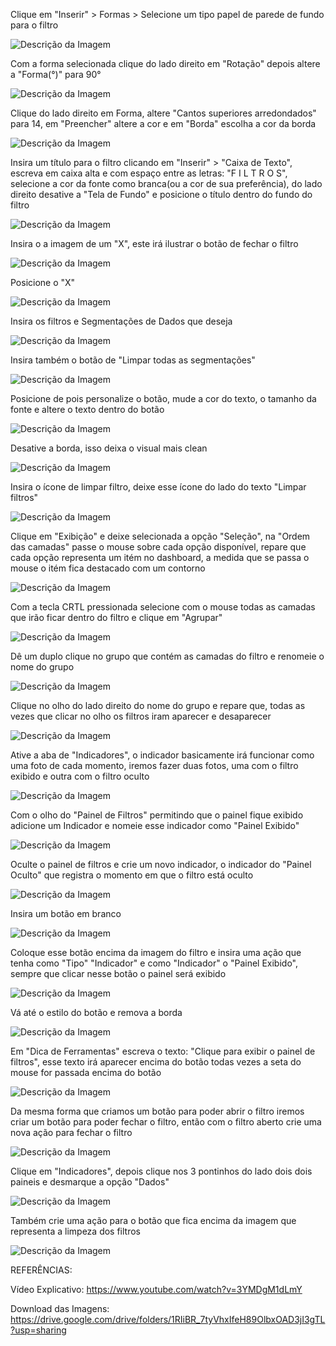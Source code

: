 Clique em "Inserir" > Formas > Selecione um tipo papel de parede de fundo para o filtro

![Descrição da Imagem](Imagens/1CriandoFundoDoFiltro.png)

Com a forma selecionada clique do lado direito em "Rotação" depois altere a "Forma(°)" para 90°

![Descrição da Imagem](Imagens/2GirandoAFormaEm90g.png)

Clique do lado direito em Forma, altere "Cantos superiores arredondados" para 14, em "Preencher" altere a cor e em "Borda" escolha a cor da borda

![Descrição da Imagem](Imagens/3configAForma.png)

Insira um título para o filtro clicando em "Inserir" > "Caixa de Texto", escreva em caixa alta e com espaço entre as letras: "F I L T R O S", selecione a cor da fonte como branca(ou a cor de sua preferência), do lado direito desative a "Tela de Fundo" e posicione o título dentro do fundo do filtro

![Descrição da Imagem](Imagens/4titulodoFiltro.png)

Insira o a imagem de um "X", este irá ilustrar o botão de fechar o filtro

![Descrição da Imagem](Imagens/5InserindoBotaodeFecharFiltro.png)

Posicione o "X"

![Descrição da Imagem](Imagens/6posicioneoX.png)

Insira os filtros e Segmentações de Dados que deseja

![Descrição da Imagem](Imagens/7InsiraOsFiltrosESegmentacoes.png)

Insira também o botão de "Limpar todas as segmentações"

![Descrição da Imagem](Imagens/8BotaodelimparSegmentacao.png)

Posicione de pois personalize o botão, mude a cor do texto, o tamanho da fonte e altere o texto dentro do botão

![Descrição da Imagem](Imagens/9Personalizandoobotao.png)

Desative a borda, isso deixa o visual mais clean

![Descrição da Imagem](Imagens/10desativeaborda.png)

Insira o ícone de limpar filtro, deixe esse ícone do lado do texto "Limpar filtros"

![Descrição da Imagem](Imagens/11inserindoiconedelimparfiltro.png)

Clique em "Exibição" e deixe selecionada a opção "Seleção", na "Ordem das camadas" passe o mouse sobre cada opção disponível, repare que cada opção representa um itém no dashboard, a medida que se passa o mouse o itém fica destacado com um contorno

![Descrição da Imagem](Imagens/12ativandoselecao.png)

Com a tecla CRTL pressionada selecione com o mouse todas as camadas que irão ficar dentro do filtro e clique em "Agrupar"

![Descrição da Imagem](Imagens/13selecionandocamadasquefazempartedofiltro.png)

Dê um duplo clique no grupo que contém as camadas do filtro e renomeie o nome do grupo

![Descrição da Imagem](Imagens/14renomeandogrupoparaopaineldefiltros.png)

Clique no olho do lado direito do nome do grupo e repare que, todas as vezes que clicar no olho os filtros iram aparecer e desaparecer 

![Descrição da Imagem](Imagens/15testedopaineldefiltro.png)

Ative a aba de "Indicadores", o indicador basicamente irá funcionar como uma foto de cada momento, iremos fazer duas fotos, uma com o filtro exibido e outra com o filtro oculto

![Descrição da Imagem](Imagens/16.png)

Com o olho do "Painel de Filtros" permitindo que o painel fique exibido adicione um Indicador e nomeie esse indicador como "Painel Exibido"

![Descrição da Imagem](Imagens/17.png)

Oculte o painel de filtros e crie um novo indicador, o indicador do "Painel Oculto" que registra o momento em que o filtro está oculto

![Descrição da Imagem](Imagens/18.png)

Insira um botão em branco

![Descrição da Imagem](Imagens/19.png)

Coloque esse botão encima da imagem do filtro e insira uma ação que tenha como "Tipo" "Indicador" e como "Indicador" o "Painel Exibido", sempre que clicar nesse botão o painel será exibido 

![Descrição da Imagem](Imagens/20.png)

Vá até o estilo do botão e remova a borda

![Descrição da Imagem](Imagens/21.png)

Em "Dica de Ferramentas" escreva o texto: "Clique para exibir o painel de filtros", esse texto irá aparecer encima do botão todas vezes a seta do mouse for passada encima do botão

![Descrição da Imagem](Imagens/22.png)

Da mesma forma que criamos um botão para poder abrir o filtro iremos criar um botão para poder fechar o filtro, então com o filtro aberto crie uma nova ação para fechar o filtro

![Descrição da Imagem](Imagens/23.png)

Clique em "Indicadores", depois clique nos 3 pontinhos do lado dois dois paineis e desmarque a opção "Dados" 

![Descrição da Imagem](Imagens/24.png)

Também crie uma ação para o botão que fica encima da imagem que representa a limpeza dos filtros

![Descrição da Imagem](Imagens/25.png)

REFERÊNCIAS:

Vídeo Explicativo:
https://www.youtube.com/watch?v=3YMDgM1dLmY

Download das Imagens:
https://drive.google.com/drive/folders/1RIiBR_7tyVhxIfeH89OlbxOAD3jI3gTL?usp=sharing